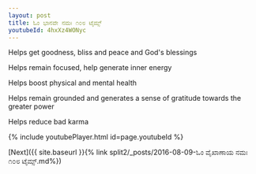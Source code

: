```yaml
---
layout: post
title: ಓಂ ಭಾನವೇ ನಮಃ ೧೦೮ ಟೈಮ್ಸ್
youtubeId: 4hxXz4WONyc
---
```

 
 
Helps get goodness, bliss and peace and God's blessings
 
Helps remain focused, help generate inner energy 
 
Helps boost physical and mental health 
 
Helps remain grounded and generates a sense of gratitude towards the greater power 
 
Helps reduce bad karma
 
 
 
 


{% include youtubePlayer.html id=page.youtubeId %}
 
[Next]({{ site.baseurl }}{% link  split2/_posts/2016-08-09-ಓಂ ವೈಖಾಣಾಯ ನಮಃ ೧೦೮ ಟೈಮ್ಸ್.md%})
 
